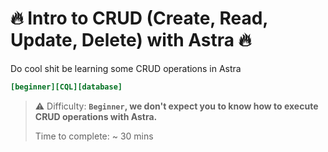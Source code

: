 # 🔥 Intro to CRUD (Create, Read, Update, Delete) with Astra 🔥
Do cool shit be learning some CRUD operations in Astra

```ini
[beginner][CQL][database]
```

> ⚠️ Difficulty: **`Beginner`, we don't expect you to know how to execute CRUD operations with Astra.**
>
> Time to complete: ~ 30 mins